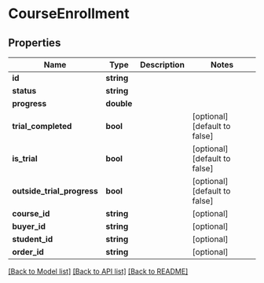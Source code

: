 # CourseEnrollment

## Properties
Name | Type | Description | Notes
------------ | ------------- | ------------- | -------------
**id** | **string** |  | 
**status** | **string** |  | 
**progress** | **double** |  | 
**trial_completed** | **bool** |  | [optional] [default to false]
**is_trial** | **bool** |  | [optional] [default to false]
**outside_trial_progress** | **bool** |  | [optional] [default to false]
**course_id** | **string** |  | [optional] 
**buyer_id** | **string** |  | [optional] 
**student_id** | **string** |  | [optional] 
**order_id** | **string** |  | [optional] 

[[Back to Model list]](../README.md#documentation-for-models) [[Back to API list]](../README.md#documentation-for-api-endpoints) [[Back to README]](../README.md)


